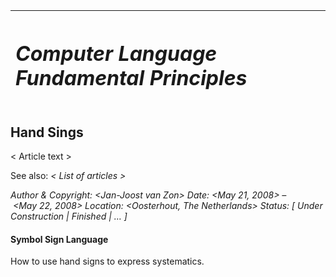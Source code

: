 ﻿|<h1>***Computer Language Fundamental Principles***</h1>|
| :- |
## **Hand Sings**
< Article text >

See also: *< List of articles >*


*Author & Copyright: <Jan-Joost van Zon>        Date: <May 21, 2008> – <May 22, 2008>        Location: <Oosterhout, The Netherlands>        Status: [ Under Construction | Finished | … ]*

#### **Symbol Sign Language**
How to use hand signs to express systematics.

